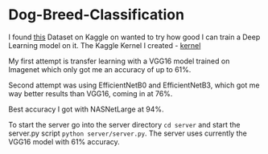 # Dog-Breed-Classification

I found [this](https://www.kaggle.com/jessicali9530/stanford-dogs-dataset) Dataset on Kaggle on wanted to try how good I can train a Deep Learning model on it. The Kaggle Kernel I created - [kernel](https://www.kaggle.com/waterchiller/vgg16-classification-dog-breed)

My first attempt is transfer learning with a VGG16 model trained on Imagenet which only got me an accuracy of up to 61%.

Second attempt was using EfficientNetB0 and EfficientNetB3, which got me way better results than VGG16, coming in at 76%.

Best accuracy I got with NASNetLarge at 94%.

To start the server go into the server directory `cd server` and start the server.py script `python server/server.py`. The server uses currently the VGG16 model with 61% accuracy.
